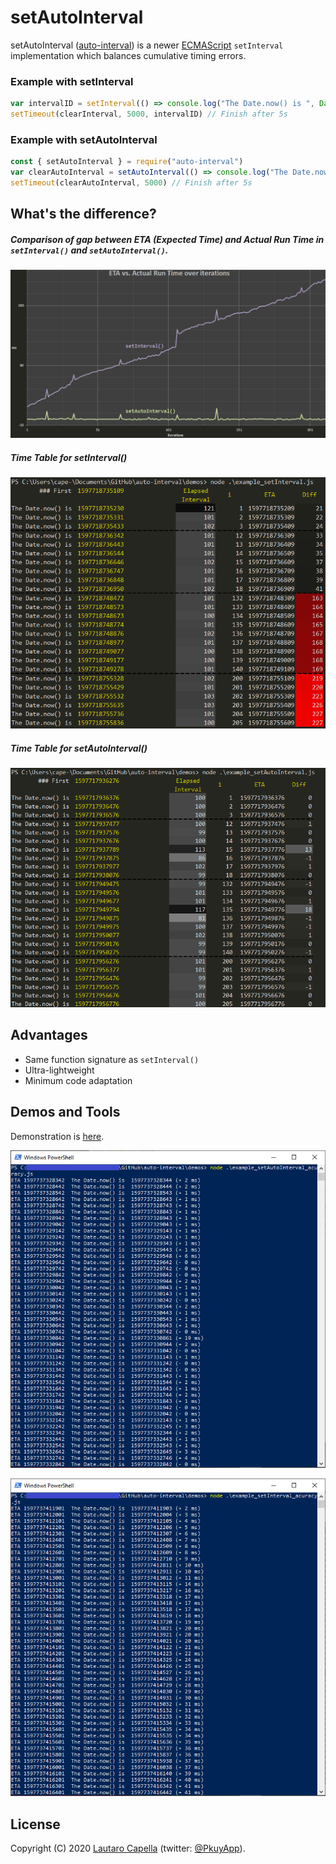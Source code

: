 # setAutoInterval
setAutoInterval ([auto-interval](http://github.com/cape-/auto-interval)) is a newer
[ECMAScript](http://www.ecma-international.org/publications/standards/Ecma-262.htm)
`setInterval` implementation which balances cumulative timing errors.

### Example with setInterval

```js
var intervalID = setInterval(() => console.log("The Date.now() is ", Date.now()), 100)
setTimeout(clearInterval, 5000, intervalID) // Finish after 5s
```

### Example with setAutoInterval

```js
const { setAutoInterval } = require("auto-interval")
var clearAutoInterval = setAutoInterval(() => console.log("The Date.now() is ", Date.now()), 100)
setTimeout(clearAutoInterval, 5000) // Finish after 5s
```

## What's the difference?

##### Comparison of gap between ETA (Expected Time) and Actual Run Time in `setInterval()` and `setAutoInterval()`. 

![Demo](/img/graph-comparison.png)

##### Time Table for setInterval()

![Demo](/img/demo_setInterval.png)

##### Time Table for setAutoInterval()

![Demo](/img/demo_setAutoInterval.png)


## Advantages

- Same function signature as `setInterval()`
- Ultra-lightweight
- Minimum code adaptation

## Demos and Tools

Demonstration is [here](http://github.com/cape-/auto-interval/examples).

![Demo](/img/demo_setAutoInterval_acuracy.png)

![Demo](/img/demo_setInterval_acuracy.png)

## License

Copyright (C) 2020 [Lautaro Capella](http://github.com/cape-)
 (twitter: [@PkuyApp](https://twitter.com/AppPkuy)).

